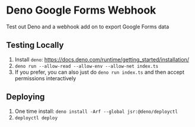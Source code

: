 # Deno Google Forms Webhook
Test out Deno and a webhook add on to export Google Forms data

## Testing Locally
1. Install `deno`: https://docs.deno.com/runtime/getting_started/installation/
1. `deno run --allow-read --allow-env --allow-net index.ts`
  1. If you prefer, you can also just do `deno run index.ts` and then accept permissions interactively

## Deploying
1. One time install: `deno install -Arf --global jsr:@deno/deployctl`
1. `deployctl deploy`
